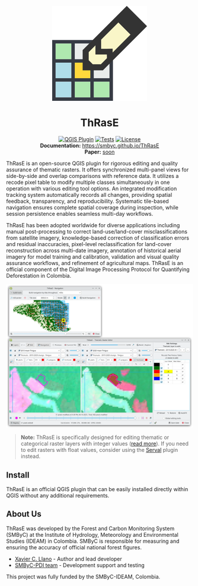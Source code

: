 <p align="center"><img src="docs/images/thrase.svg"></p>
<h1 align="center">ThRasE</h1>
<p align="center">
<a href="https://plugins.qgis.org/plugins/ThRasE/"><img src="https://img.shields.io/badge/QGIS%20Plugin-Available-brightgreen.svg" alt="QGIS Plugin"></a>
<a href="https://github.com/SMByC/ThRasE/actions"><img src="https://github.com/SMByC/ThRasE/workflows/Tests/badge.svg" alt="Tests"></a>
<a href="https://www.gnu.org/licenses/gpl-3.0"><img src="https://img.shields.io/badge/License-GPLv3-blue.svg" alt="License"></a>
<br>
<b>Documentation:</b> <a href="https://smbyc.github.io/ThRasE">https://smbyc.github.io/ThRasE</a><br>
<b>Paper:</b> <a href="">soon</a>
</p>

ThRasE is an open-source QGIS plugin for rigorous editing and quality assurance of thematic rasters. It offers synchronized multi-panel views for side-by-side and overlap comparisons with reference data. It utilizes a recode pixel table to modify multiple classes simultaneously in one operation with various editing tool options. An integrated modification tracking system automatically records all changes, providing spatial feedback, transparency, and reproducibility. Systematic tile-based navigation ensures complete spatial coverage during inspection, while session persistence enables seamless multi-day workflows.

ThRasE has been adopted worldwide for diverse applications including manual post-processing to correct land-use/land-cover misclassifications from satellite imagery, knowledge-based correction of classification errors and residual inaccuracies, pixel-level reclassification for land-cover reconstruction across multi-date imagery, annotation of historical aerial imagery for model training and calibration, validation and visual quality assurance workflows, and refinement of agricultural maps. ThRasE is an official component of the Digital Image Processing Protocol for Quantifying Deforestation in Colombia.

![](docs/images/overview.webp)

> **Note:** ThRasE is specifically designed for editing thematic or categorical raster layers with integer values ([read more](https://smbyc.github.io/ThRasE/thematic_requirements.html)). If you need to edit rasters with float values, consider using the [Serval](https://plugins.qgis.org/plugins/Serval/) plugin instead.

## Install

ThRasE is an official QGIS plugin that can be easily installed directly within QGIS without any additional requirements.

## About Us

ThRasE was developed by the Forest and Carbon Monitoring System (SMByC) at the Institute of Hydrology, Meteorology and Environmental Studies (IDEAM) in Colombia. SMByC is responsible for measuring and ensuring the accuracy of official national forest figures.

- [Xavier C. Llano](https://github.com/XavierCLL) - Author and lead developer
- [SMByC-PDI team](https://github.com/SMByC) - Development support and testing

This project was fully funded by the SMByC-IDEAM, Colombia.
